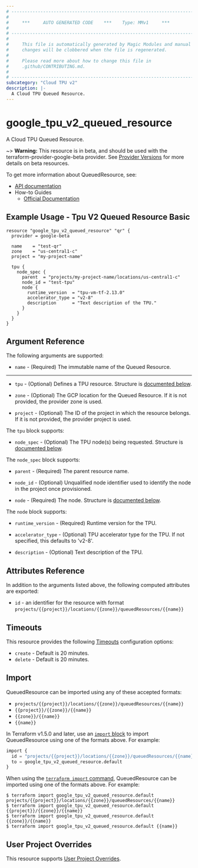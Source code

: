 ```yaml
---
# ----------------------------------------------------------------------------
#
#     ***     AUTO GENERATED CODE    ***    Type: MMv1     ***
#
# ----------------------------------------------------------------------------
#
#     This file is automatically generated by Magic Modules and manual
#     changes will be clobbered when the file is regenerated.
#
#     Please read more about how to change this file in
#     .github/CONTRIBUTING.md.
#
# ----------------------------------------------------------------------------
subcategory: "Cloud TPU v2"
description: |-
  A Cloud TPU Queued Resource.
---
```


# google_tpu_v2_queued_resource

A Cloud TPU Queued Resource.

~> **Warning:** This resource is in beta, and should be used with the terraform-provider-google-beta provider.
See [Provider Versions](https://terraform.io/docs/providers/google/guides/provider_versions.html) for more details on beta resources.

To get more information about QueuedResource, see:

* [API documentation](https://cloud.google.com/tpu/docs/reference/rest/v2/projects.locations.queuedResources)
* How-to Guides
    * [Official Documentation](https://cloud.google.com/tpu/docs/)

## Example Usage - Tpu V2 Queued Resource Basic


```hcl
resource "google_tpu_v2_queued_resource" "qr" {
  provider = google-beta

  name    = "test-qr"
  zone    = "us-central1-c"
  project = "my-project-name"

  tpu {
    node_spec {
      parent  = "projects/my-project-name/locations/us-central1-c"
      node_id = "test-tpu"
      node {
        runtime_version  = "tpu-vm-tf-2.13.0"
        accelerator_type = "v2-8"
        description      = "Text description of the TPU."
      }
    }
  }
}
```

## Argument Reference

The following arguments are supported:


* `name` -
  (Required)
  The immutable name of the Queued Resource.


- - -


* `tpu` -
  (Optional)
  Defines a TPU resource.
  Structure is [documented below](#nested_tpu).

* `zone` -
  (Optional)
  The GCP location for the Queued Resource. If it is not provided, the provider zone is used.

* `project` - (Optional) The ID of the project in which the resource belongs.
    If it is not provided, the provider project is used.


<a name="nested_tpu"></a>The `tpu` block supports:

* `node_spec` -
  (Optional)
  The TPU node(s) being requested.
  Structure is [documented below](#nested_node_spec).


<a name="nested_node_spec"></a>The `node_spec` block supports:

* `parent` -
  (Required)
  The parent resource name.

* `node_id` -
  (Optional)
  Unqualified node identifier used to identify the node in the project once provisioned.

* `node` -
  (Required)
  The node.
  Structure is [documented below](#nested_node).


<a name="nested_node"></a>The `node` block supports:

* `runtime_version` -
  (Required)
  Runtime version for the TPU.

* `accelerator_type` -
  (Optional)
  TPU accelerator type for the TPU. If not specified, this defaults to 'v2-8'.

* `description` -
  (Optional)
  Text description of the TPU.


## Attributes Reference

In addition to the arguments listed above, the following computed attributes are exported:

* `id` - an identifier for the resource with format `projects/{{project}}/locations/{{zone}}/queuedResources/{{name}}`


## Timeouts

This resource provides the following
[Timeouts](https://developer.hashicorp.com/terraform/plugin/sdkv2/resources/retries-and-customizable-timeouts) configuration options:

- `create` - Default is 20 minutes.
- `delete` - Default is 20 minutes.

## Import


QueuedResource can be imported using any of these accepted formats:

* `projects/{{project}}/locations/{{zone}}/queuedResources/{{name}}`
* `{{project}}/{{zone}}/{{name}}`
* `{{zone}}/{{name}}`
* `{{name}}`


In Terraform v1.5.0 and later, use an [`import` block](https://developer.hashicorp.com/terraform/language/import) to import QueuedResource using one of the formats above. For example:

```tf
import {
  id = "projects/{{project}}/locations/{{zone}}/queuedResources/{{name}}"
  to = google_tpu_v2_queued_resource.default
}
```

When using the [`terraform import` command](https://developer.hashicorp.com/terraform/cli/commands/import), QueuedResource can be imported using one of the formats above. For example:

```
$ terraform import google_tpu_v2_queued_resource.default projects/{{project}}/locations/{{zone}}/queuedResources/{{name}}
$ terraform import google_tpu_v2_queued_resource.default {{project}}/{{zone}}/{{name}}
$ terraform import google_tpu_v2_queued_resource.default {{zone}}/{{name}}
$ terraform import google_tpu_v2_queued_resource.default {{name}}
```

## User Project Overrides

This resource supports [User Project Overrides](https://registry.terraform.io/providers/hashicorp/google/latest/docs/guides/provider_reference#user_project_override).
